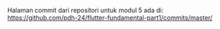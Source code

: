 Halaman commit dari repositori untuk modul 5 ada di: https://github.com/pdh-24/flutter-fundamental-part1/commits/master/
